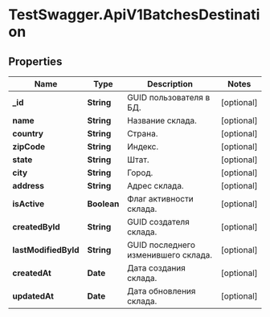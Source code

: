# TestSwagger.ApiV1BatchesDestination

## Properties

Name | Type | Description | Notes
------------ | ------------- | ------------- | -------------
**_id** | **String** | GUID пользователя в БД. | [optional] 
**name** | **String** | Название склада. | [optional] 
**country** | **String** | Страна. | [optional] 
**zipCode** | **String** | Индекс. | [optional] 
**state** | **String** | Штат. | [optional] 
**city** | **String** | Город. | [optional] 
**address** | **String** | Адрес склада. | [optional] 
**isActive** | **Boolean** | Флаг активности склада. | [optional] 
**createdById** | **String** | GUID создателя склада. | [optional] 
**lastModifiedById** | **String** | GUID последнего изменившего склада. | [optional] 
**createdAt** | **Date** | Дата создания склада. | [optional] 
**updatedAt** | **Date** | Дата обновления склада. | [optional] 


